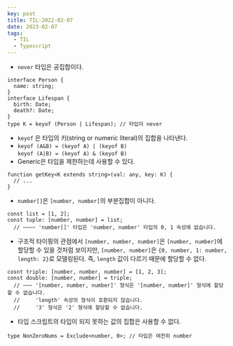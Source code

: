 ```yaml
---
key: post
title: TIL-2022-02-07
date: 2023-02-07
tags:
  - TIL
  - Typescript
---
```


- `never` 타입은 공집합이다.

```
interface Person {
  name: string;
}
interface Lifespan {
  birth: Date;
  death?: Date;
}
type K = keyof (Person | Lifespan); // 타입이 never
```

- `keyof` 은 타입의 키(string or numeric literal)의 집합을 나타낸다.
- `keyof (A&B) = (keyof A) | (keyof B)`  
  `keyof (A|B) = (keyof A) & (keyof B)`
- Generic은 타입을 제한하는데 사용할 수 있다.

```
function getKey<K extends string>(val: any, key: K) {
  // ...
}
```

- `number[]`은 `[number, number]`의 부분집합이 아니다.

```
const list = [1, 2];
const tuple: [number, number] = list;
  // ~~~~ 'number[]' 타입은 'number, number' 타입의 0, 1 속성에 없습니다.
```

- 구조적 타이핑의 관점에서 `[number, number, number]`은 `[number, number]`에 할당할 수 있을 것처럼 보이지만, `[number, number]`은 `{0, number, 1: number, length: 2}`로 모델링된다. 즉, `length` 값이 다르기 때문에 할당할 수 없다.

```
cosnt triple: [number, number, number] = [1, 2, 3];
const double: [number, number] = triple;
  // ~~~ '[number, number, number]' 형식은 '[number, number]' 형식에 할당할 수 없습니다.
  //     'length' 속성의 형식이 호환되지 않습니다.
  //     '3' 형식은 '2' 형식에 할당할 수 없습니다.
```

- 타입 스크립트의 타입이 되지 못하는 값의 집합은 사용할 수 없다.

```
type NonZeroNums = Exclude<number, 0>; // 타입은 여전히 number
```
